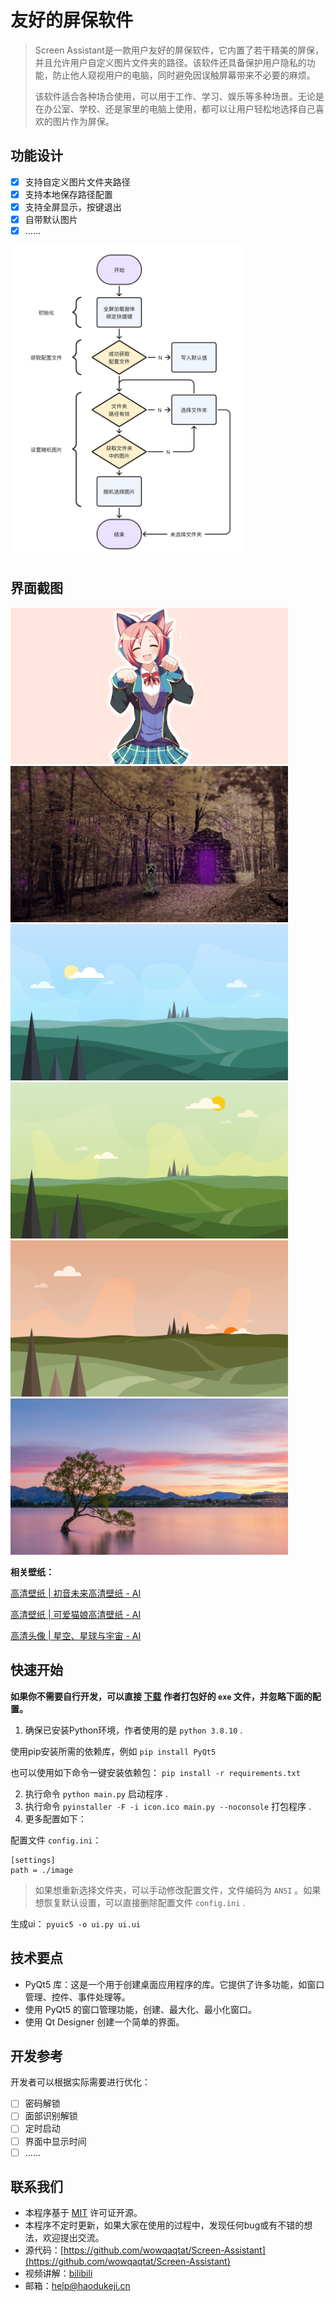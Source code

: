 # 友好的屏保软件

> Screen Assistant是一款用户友好的屏保软件，它内置了若干精美的屏保，并且允许用户自定义图片文件夹的路径。该软件还具备保护用户隐私的功能，防止他人窥视用户的电脑，同时避免因误触屏幕带来不必要的麻烦。
>
> 该软件适合各种场合使用，可以用于工作、学习、娱乐等多种场景。无论是在办公室、学校、还是家里的电脑上使用，都可以让用户轻松地选择自己喜欢的图片作为屏保。

## 功能设计

- [X] 支持自定义图片文件夹路径
- [X] 支持本地保存路径配置
- [X] 支持全屏显示，按键退出
- [X] 自带默认图片
- [X] ……

<img src="https://raw.githubusercontent.com/wowqaqtat/Screen-Assistant/main/docs/流程图.png" height="500px">

## 界面截图

<img src="https://raw.githubusercontent.com/wowqaqtat/Screen-Assistant/main/image/image (1).png" height="250px"><img src="https://raw.githubusercontent.com/wowqaqtat/Screen-Assistant/main/image/image (1).jpg" height="250px"><img src="https://raw.githubusercontent.com/wowqaqtat/Screen-Assistant/main/image/image (2).jpg" height="250px"><img src="https://raw.githubusercontent.com/wowqaqtat/Screen-Assistant/main/image/image (3).jpg" height="250px"><img src="https://raw.githubusercontent.com/wowqaqtat/Screen-Assistant/main/image/image (4).jpg" height="250px"><img src="https://raw.githubusercontent.com/wowqaqtat/Screen-Assistant/main/image/image (5).jpg" height="250px">

**相关壁纸：**

[高清壁纸 | 初音未来高清壁纸 - AI](https://www.bilibili.com/read/cv27592484/)

[高清壁纸 | 可爱猫娘高清壁纸 - AI](https://www.bilibili.com/read/cv27592487/)

[高清头像 | 星空、星球与宇宙 - AI](https://www.bilibili.com/read/cv27648164/)

## 快速开始

**如果你不需要自行开发，可以直接 [下载](https://github.com/wowqaqtat/Screen-Assistant/releases "安装包下载") 作者打包好的 `exe` 文件，并忽略下面的配置。**

1. 确保已安装Python环境，作者使用的是 `python 3.8.10` .

使用pip安装所需的依赖库，例如 `pip install PyQt5`

也可以使用如下命令一键安装依赖包： `pip install -r requirements.txt`

2. 执行命令 `python main.py` 启动程序 .
3. 执行命令 `pyinstaller -F -i icon.ico main.py --noconsole` 打包程序 .
4. 更多配置如下：

配置文件 `config.ini`：

```
[settings]
path = ./image
```

> 如果想重新选择文件夹，可以手动修改配置文件，文件编码为 `ANSI` 。如果想恢复默认设置，可以直接删除配置文件 `config.ini` .

生成ui：
`pyuic5 -o ui.py ui.ui`

## 技术要点

- PyQt5 库：这是一个用于创建桌面应用程序的库。它提供了许多功能，如窗口管理、控件、事件处理等。
- 使用 PyQt5 的窗口管理功能，创建、最大化、最小化窗口。
- 使用 Qt Designer 创建一个简单的界面。

## 开发参考

开发者可以根据实际需要进行优化：

- [ ] 密码解锁
- [ ] 面部识别解锁
- [ ] 定时启动
- [ ] 界面中显示时间
- [ ] ……

## 联系我们

- 本程序基于 [MIT](https://opensource.org/licenses/MIT) 许可证开源。
- 本程序不定时更新，如果大家在使用的过程中，发现任何bug或有不错的想法，欢迎提出交流。
- 源代码：[https://github.com/wowqaqtat/Screen-Assistant](https://github.com/wowqaqtat/Screen-Assistant)
- 视频讲解：[bilibili](https://space.bilibili.com/494053707)
- 邮箱：[help@haodukeji.cn](mailto:help@haodukeji.cn)
